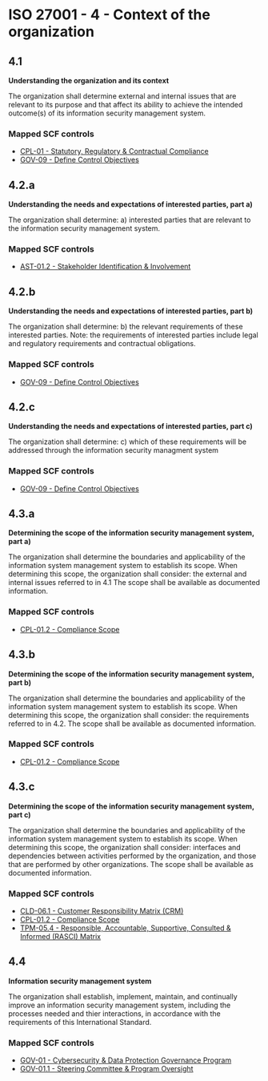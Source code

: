 # ISO 27001 - 4 - Context of the organization
## 4.1
**Understanding the organization and its context**

The organization shall determine external and internal issues that are relevant to its purpose and that affect its ability to achieve the intended outcome(s) of its information security management system.
### Mapped SCF controls
- [CPL-01 - Statutory, Regulatory & Contractual Compliance](../scf/cpl-01-statutory,regulatory&contractualcompliance.md)
- [GOV-09 - Define Control Objectives](../scf/gov-09-definecontrolobjectives.md)
## 4.2.a
**Understanding the needs and expectations of interested parties, part a)**

The organization shall determine: a) interested parties that are relevant to the information security management system.
### Mapped SCF controls
- [AST-01.2 - Stakeholder Identification & Involvement](../scf/ast-012-stakeholderidentification&involvement.md)
## 4.2.b
**Understanding the needs and expectations of interested parties, part b)**

The organization shall determine: b) the relevant requirements of these interested parties. Note: the requirements of interested parties  include legal and regulatory requirements and contractual obligations.
### Mapped SCF controls
- [GOV-09 - Define Control Objectives](../scf/gov-09-definecontrolobjectives.md)
## 4.2.c
**Understanding the needs and expectations of interested parties, part c)**

The organization shall determine: c) which of these requirements will be addressed through the information security managment system
### Mapped SCF controls
- [GOV-09 - Define Control Objectives](../scf/gov-09-definecontrolobjectives.md)
## 4.3.a
**Determining the scope of the information security management system, part a)**

The organization shall determine the boundaries and applicability of the information system management system to establish its scope. When determining this scope, the organization shall consider: the external and internal issues referred to in 4.1 The scope shall be available as documented information.
### Mapped SCF controls
- [CPL-01.2 - Compliance Scope](../scf/cpl-012-compliancescope.md)
## 4.3.b
**Determining the scope of the information security management system, part b)**

The organization shall determine the boundaries and applicability of the information system management system to establish its scope. When determining this scope, the organization shall consider: the requirements referred to in 4.2. The scope shall be available as documented information.
### Mapped SCF controls
- [CPL-01.2 - Compliance Scope](../scf/cpl-012-compliancescope.md)
## 4.3.c
**Determining the scope of the information security management system, part c)**

The organization shall determine the boundaries and applicability of the information system management system to establish its scope. When determining this scope, the organization shall consider: interfaces and dependencies between activities performed by the organization, and those that are performed by other organizations. The scope shall be available as documented information.
### Mapped SCF controls
- [CLD-06.1 - Customer Responsibility Matrix (CRM)](../scf/cld-061-customerresponsibilitymatrix(crm).md)
- [CPL-01.2 - Compliance Scope](../scf/cpl-012-compliancescope.md)
- [TPM-05.4 - Responsible, Accountable, Supportive, Consulted & Informed (RASCI) Matrix](../scf/tpm-054-responsible,accountable,supportive,consulted&informed(rasci)matrix.md)
## 4.4
**Information security management system**

The organization shall establish, implement, maintain, and continually improve an information security management system, including the processes needed and thier interactions, in accordance with the requirements of this International Standard.
### Mapped SCF controls
- [GOV-01 - Cybersecurity & Data Protection Governance Program](../scf/gov-01-cybersecurity&dataprotectiongovernanceprogram.md)
- [GOV-01.1 - Steering Committee & Program Oversight](../scf/gov-011-steeringcommittee&programoversight.md)